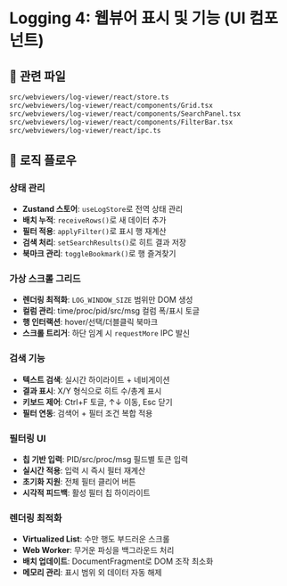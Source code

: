 # Logging 4: 웹뷰어 표시 및 기능 (UI 컴포넌트)

## 📁 관련 파일
```bash
src/webviewers/log-viewer/react/store.ts
src/webviewers/log-viewer/react/components/Grid.tsx
src/webviewers/log-viewer/react/components/SearchPanel.tsx
src/webviewers/log-viewer/react/components/FilterBar.tsx
src/webviewers/log-viewer/react/ipc.ts
```

## 🔄 로직 플로우

### 상태 관리
- **Zustand 스토어**: `useLogStore`로 전역 상태 관리
- **배치 누적**: `receiveRows()`로 새 데이터 추가
- **필터 적용**: `applyFilter()`로 표시 행 재계산
- **검색 처리**: `setSearchResults()`로 히트 결과 저장
- **북마크 관리**: `toggleBookmark()`로 행 즐겨찾기

### 가상 스크롤 그리드
- **렌더링 최적화**: `LOG_WINDOW_SIZE` 범위만 DOM 생성
- **컬럼 관리**: time/proc/pid/src/msg 컬럼 폭/표시 토글
- **행 인터랙션**: hover/선택/더블클릭 북마크
- **스크롤 트리거**: 하단 임계 시 `requestMore` IPC 발신

### 검색 기능
- **텍스트 검색**: 실시간 하이라이트 + 네비게이션
- **결과 표시**: X/Y 형식으로 히트 수/총계 표시
- **키보드 제어**: Ctrl+F 토글, ↑↓ 이동, Esc 닫기
- **필터 연동**: 검색어 + 필터 조건 복합 적용

### 필터링 UI
- **칩 기반 입력**: PID/src/proc/msg 필드별 토큰 입력
- **실시간 적용**: 입력 시 즉시 필터 재계산
- **초기화 지원**: 전체 필터 클리어 버튼
- **시각적 피드백**: 활성 필터 칩 하이라이트

### 렌더링 최적화
- **Virtualized List**: 수만 행도 부드러운 스크롤
- **Web Worker**: 무거운 파싱을 백그라운드 처리
- **배치 업데이트**: DocumentFragment로 DOM 조작 최소화
- **메모리 관리**: 표시 범위 외 데이터 자동 해제
